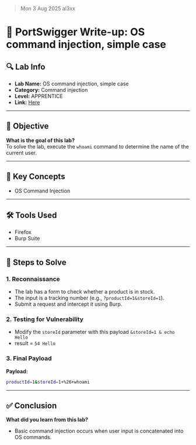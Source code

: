 > Mon 3 Aug 2025
> al3xx

# 🧾 PortSwigger Write-up: OS command injection, simple case

## 🔍 Lab Info
- **Lab Name:** OS command injection, simple case
- **Category:** Command injection
- **Level:** APPRENTICE
- **Link:** [Here](https://portswigger.net/web-security/os-command-injection/lab-simple)

---

## 🎯 Objective
**What is the goal of this lab?**  
To solve the lab, execute the `whoami` command to determine the name of the current user.

---

## 🧠 Key Concepts
- OS Command Injection

---

## 🛠️ Tools Used
- Firefox
- Burp Suite

---

## 🧪 Steps to Solve

### 1. Reconnaissance
- The lab has a form to check whether a product is in stock.
- The input is a tracking number (e.g., `?productId=1&storeId=1`).
- Submit a request and intercept it using Burp.

### 2. Testing for Vulnerability
- Modify the `storeId` parameter with this payload `&storeId=1 & echo Hello`
- result = `54 Hello`

### 3. Final Payload
**Payload:**  
```bash
productId=1&storeId=1+%26+whoami
```

---

## ✅ Conclusion

**What did you learn from this lab?**
* Basic command injection occurs when user input is concatenated into OS commands.